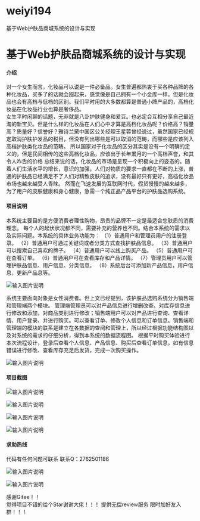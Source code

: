# weiyi194
基于Web护肤品商城系统的设计与实现

# 基于Web护肤品商城系统的设计与实现

#### 介绍
   

对一个女生而言，化妆品可以说是一件必备品。女生普遍都热衷于买各种品牌的各种化妆品，买多了的话就会囤起来，感觉像是自己拥有一个小金库一样。但是化妆品也会有高档与低档的区别。我们平时用的大多数都算是普通小牌产品的，高档化妆品在化妆品行业也算是奢侈品。      
女生平时闲聊的话题，无非就是八卦护肤健身和爱豆。也必定会互相分享自己最近淘的新宝贝。但是什么样的化妆品在人们心中才算是高档化妆品呢？价格高？销量高？质量好？信誉好？雅诗兰黛中国区公关经理王星蓉曾经说过，虽然国家已经规定取消护肤护发品的税目，但没有列出哪些是可以取消的范畴，而哪些是应该列入高档护肤类化妆品的范畴。
所以国家对于化妆品的区分其实是没有一个明确的定义的，但是民间相传的这些高档化妆品，应该出于长年累月的一个高档声誉，和其令人咋舌的价格
总结来说的话，化妆品的市场是呈现一个积极向上的姿态的。随着人们生活水平的增长，意识的加强，人们对物质的要求一直都在不断的上涨，普通的护肤品已经满足不了人们对精致皮肤的追求，没有最好只有更好，高档化妆品市场也越来越受人青睐。
然而在飞速发展的互联网时代，假货慢慢的越来越多，为了用户的皮肤健康和身心健康，急需一个纯正品产品平台的护肤品选购系统。





#### 项目说明


本系统主要目的是方便消费者理性购物，昂贵的品牌不一定是最适合您肤质的消费理念。
每个人的起伏状况都不同，需要补充的营养也不同。结合本系统的需求以及实际问题。本系统的具体业务功能为：
（1）普通用户和管理员用户的注册登录。
（2）普通用户可通过关键词或者分类方式查找护肤品信息。
（3）普通用户可以搜索自己喜欢的牌子。
（4）普通用户可以线上购买产品。
（5）普通用户可在查看订单。
（6）普通用户可在查看库存和产品详情。
（7）管理员用户可以管理护肤品信息、用户信息、分类信息。
（8）系统后台可添加新产品信息，用户信息，更新产品息等。

![输入图片说明](https://images.gitee.com/uploads/images/2021/1028/000810_7e42863e_8650135.png "屏幕截图.png")

系统主要面向对象是女性消费者。但上文已经提到，该护肤品选购系统分为销售端和管理端两个模块。
管理端管理员可以对产品信息进行增删改查、对库存信息进行修改和添加，对商品类别进行修改；销售端用户可以对产品进行查询、查看详情、用户登录、并进行购买。可以查看订单、修改个人信息和订单信息。销售端和管理端的模块的联系是建立在各数据的查阅和管理上，所以经过根据功能结构图以及对系统的需求的仔细分析，得到本系统的数据流程图。
根据平时购买体验进行本次流程设计，登录后查看个人信息、产品信息、购买后查看订单信息，如有信息错误进行修改、查看库存充足后发货，完成一次购买操作。

![输入图片说明](https://images.gitee.com/uploads/images/2021/1028/000835_f5126a81_8650135.png "屏幕截图.png")


#### 项目截图

![输入图片说明](https://images.gitee.com/uploads/images/2021/1028/000856_0b1e7f6e_8650135.png "屏幕截图.png")

![输入图片说明](https://images.gitee.com/uploads/images/2021/1028/000905_1e781085_8650135.png "屏幕截图.png")

![输入图片说明](https://images.gitee.com/uploads/images/2021/1028/000920_89ea9a25_8650135.png "屏幕截图.png")

![输入图片说明](https://images.gitee.com/uploads/images/2021/1028/000932_cadc84c9_8650135.png "屏幕截图.png")

#### 求助热线




代码有任何问题可联系
联系Q：2762501186

                            
![输入图片说明](https://images.gitee.com/uploads/images/2020/1119/003728_cd598bb9_4865385.jpeg "微信.jpg")       

![输入图片说明](https://images.gitee.com/uploads/images/2021/1026/221249_847cb212_8650135.png "屏幕截图.png")


    

感谢Gitee！！  
觉得项目不错的给个Star谢谢大佬！！！
提供无偿review服务
限时加好友入群！！！
